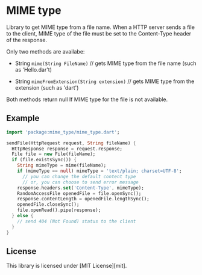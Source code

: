 MIME type
==

Library to get MIME type from a file name.
When a HTTP server sends a file to the client, MIME type of the file must be set to the Content-Type header of the response.

Only two methods are availabe:

+   String `mime(String FileName)` //
    gets MIME type from the file name (such as 'Hello.dar't)
 
+   String `mimeFromExtension(String extension)` //
    gets MIME type from the extension (such as 'dart')

Both methods return null If MIME type for the file is not available.

## Example


```dart
import 'package:mime_type/mime_type.dart';

sendFile(HttpRequest request, String fileName) {
  HttpResponse response = request.response;
  File file = new File(fileName);
  if (file.existsSync()) {
    String mimeType = mime(fileName);
    if (mimeType == null) mimeType = 'text/plain; charset=UTF-8';
      // you can change the default content type
      // or, you can choose to send error message
    response.headers.set('Content-Type', mimeType);
    RandomAccessFile openedFile = file.openSync();
    response.contentLength = openedFile.lengthSync();
    openedFile.closeSync();
    file.openRead().pipe(response);
  } else {
    // send 404 (Not Found) status to the client
  }
}
```

## License
This library is licensed under [MIT License][mit].
